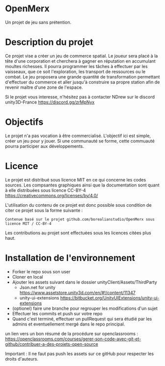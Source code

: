 # OpenMerx
Un projet de jeu sans prétention.

# Description du projet
Ce projet vise a créer un jeu de commerce spatial. Le joueur sera placé à la tête d'une corporation et cherchera à gagner en réputation en accumulant moultes richesses.
Il pourra programmer les tâches à effectuer par les vaisseaux, que ce soit l'exploration, les transport de ressources ou le combat. Le jeu proposera une grande quantité
de transformation permettant d'effectuer du commerce et aller jusqu'à construire sa propre station afin de revenir maître d'une zone de l'espace.

Si le projet vous interesse, n'hésitez pas à contacter NDrew sur le discord unity3D-France https://discord.gg/zrMpNyx

# Objectifs
Le projet n'a pas vocation à être commercialisé. L'objectif ici est simple, créer un jeu pour y jouer.
Si une communauté se forme, cette commuauté pourra participer aux développements.

# Licence
Le projet est distribué sous licence MIT en ce qui concerne les codes sources.
Les compsantes graphiques ainsi que la documentation sont quant à elle distribuées sous licence CC-BY-4 https://creativecommons.org/licenses/by/4.0/

L'utilisation du contenu de ce projet est donc possible sous condition de citer ce projet sous la forme suivante :

	Contenue basé sur le projet github.com/borealianstudio/OpenMerx sous licence MIT / CC-BY-4

Les contributions au projet sont effectuées sous les licences citées plus haut.

# Installation de l'environnement 

- Forker le repo sous son user
- Cloner en local
- Ajouter les assets suivant dans le dossier unityClient/Assets/ThirdParty
  - Json.net for unity
    https://www.assetstore.unity3d.com/en/#!/content/11347
  - unity-ui-extensions
    https://bitbucket.org/UnityUIExtensions/unity-ui-extensions
- (optionel) faire une branche pour regrouper les modifications d'un sujet
- Effectuer les commits et push sur votre repo
- Quand c'est terminé, effectuer un pullRequest qui sera étudié par les admins et eventuellement mergé dans le repo principal.

un lien vers un bon résumé de la procédure sur openclassrooms : 
https://openclassrooms.com/courses/gerer-son-code-avec-git-et-github/contribuer-a-des-projets-open-source

Important : Il ne faut pas push les assets sur ce gitHub pour respecter les droits d'auteurs.


